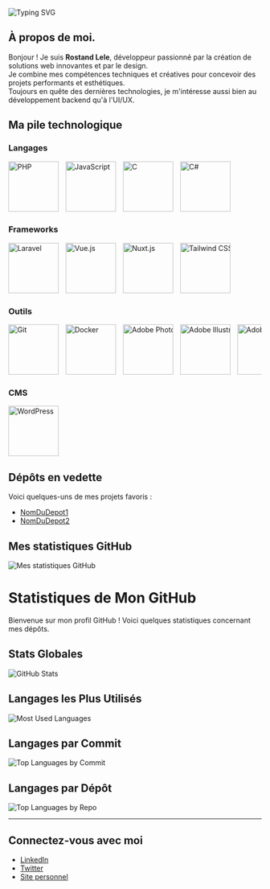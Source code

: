 ![Typing SVG](https://readme-typing-svg.herokuapp.com/?lines=ROSTAND%20LELE&font=Fira+Code&color=00FF00&center=true&vCenter=true&size=30)

## À propos de moi.
Bonjour ! Je suis **Rostand Lele**, développeur passionné par la création de solutions web innovantes et par le design.  
Je combine mes compétences techniques et créatives pour concevoir des projets performants et esthétiques.  
Toujours en quête des dernières technologies, je m'intéresse aussi bien au développement backend qu'à l'UI/UX.

## Ma pile technologique

### Langages
<div style="overflow-x: auto; white-space: nowrap;">
  <img src="https://img.shields.io/badge/PHP-4F5B93?style=flat-square&logo=php" alt="PHP" style="height:100px; margin-right:10px;" />
  <img src="https://img.shields.io/badge/JavaScript-F7DF1E?style=flat-square&logo=javascript" alt="JavaScript" style="height:100px; margin-right:10px;" />
  <img src="https://img.shields.io/badge/C-A8B9CC?style=flat-square&logo=c" alt="C" style="height:100px; margin-right:10px;" />
  <img src="https://img.shields.io/badge/C%23-178600?style=flat-square&logo=csharp" alt="C#" style="height:100px; margin-right:10px;" />
</div>

### Frameworks
<div style="overflow-x: auto; white-space: nowrap;">
  <img src="https://img.shields.io/badge/Laravel-FF2D55?style=flat-square&logo=laravel" alt="Laravel" style="height:100px; margin-right:10px;" />
  <img src="https://img.shields.io/badge/Vue.js-41B883?style=flat-square&logo=vue.js" alt="Vue.js" style="height:100px; margin-right:10px;" />
  <img src="https://img.shields.io/badge/Nuxt.js-00DC82?style=flat-square&logo=nuxt.js" alt="Nuxt.js" style="height:100px; margin-right:10px;" />
  <img src="https://img.shields.io/badge/Tailwind%20CSS-38B2AC?style=flat-square&logo=tailwind-css" alt="Tailwind CSS" style="height:100px; margin-right:10px;" />
</div>

### Outils
<div style="overflow-x: auto; white-space: nowrap;">
  <img src="https://img.shields.io/badge/Git-F05032?style=flat-square&logo=git" alt="Git" style="height:100px; margin-right:10px;" />
  <img src="https://img.shields.io/badge/Docker-2496ED?style=flat-square&logo=docker" alt="Docker" style="height:100px; margin-right:10px;" />
  <img src="https://img.shields.io/badge/Adobe%20Photoshop-31A8FF?style=flat-square&logo=adobe-photoshop" alt="Adobe Photoshop" style="height:100px; margin-right:10px;" />
  <img src="https://img.shields.io/badge/Adobe%20Illustrator-FF9A00?style=flat-square&logo=adobe-illustrator" alt="Adobe Illustrator" style="height:100px; margin-right:10px;" />
  <img src="https://img.shields.io/badge/Adobe%20InDesign-E03C31?style=flat-square&logo=adobe-indesign" alt="Adobe InDesign" style="height:100px; margin-right:10px;" />
  <img src="https://img.shields.io/badge/Adobe%20XD-FF61F6?style=flat-square&logo=adobe-xd" alt="Adobe XD" style="height:100px; margin-right:10px;" />
</div>

### CMS
<div style="overflow-x: auto; white-space: nowrap;">
  <img src="https://img.shields.io/badge/WordPress-21759B?style=flat-square&logo=wordpress" alt="WordPress" style="height:100px; margin-right:10px;" />
</div>

## Dépôts en vedette
Voici quelques-uns de mes projets favoris :  
- [NomDuDepot1](lien-vers-le-depot)  
- [NomDuDepot2](lien-vers-le-depot)

## Mes statistiques GitHub
![Mes statistiques GitHub](https://github-readme-stats.vercel.app/api?username=rosto-infinity&show_icons=true&theme=radical)
# Statistiques de Mon GitHub

Bienvenue sur mon profil GitHub ! Voici quelques statistiques concernant mes dépôts.

## Stats Globales

![GitHub Stats](https://github-readme-stats.vercel.app/api?username=rosto-infinity&show_icons=true&theme=radical)

## Langages les Plus Utilisés

![Most Used Languages](https://github-readme-stats.vercel.app/api/top-langs/?username=rosto-infinity&layout=compact&theme=radical)

## Langages par Commit

![Top Languages by Commit](https://github-readme-stats.vercel.app/api/top-langs/?username=rosto-infinity&count_private=true&theme=radical)

## Langages par Dépôt

![Top Languages by Repo](https://github-readme-stats.vercel.app/api/top-langs/?username=rosto-infinity&langs_count=10&theme=radical)

---







## Connectez-vous avec moi
- [LinkedIn](https://www.linkedin.com/in/lelerostand/)
- [Twitter](https://x.com/Rostandlele)
- [Site personnel](lien-vers-votre-site)

